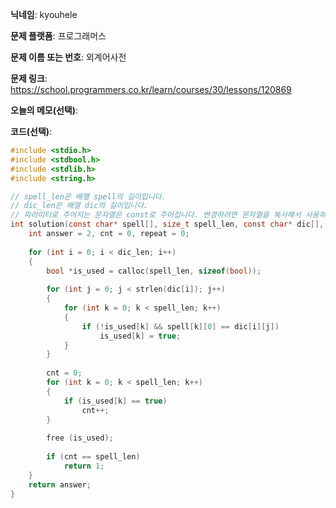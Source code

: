 **닉네임**: kyouhele

**문제 플랫폼**: 프로그래머스

**문제 이름 또는 번호**: 외계어사전

**문제 링크**: https://school.programmers.co.kr/learn/courses/30/lessons/120869

**오늘의 메모(선택)**: 

**코드(선택)**:

```c
#include <stdio.h>
#include <stdbool.h>
#include <stdlib.h>
#include <string.h>

// spell_len은 배열 spell의 길이입니다.
// dic_len은 배열 dic의 길이입니다.
// 파라미터로 주어지는 문자열은 const로 주어집니다. 변경하려면 문자열을 복사해서 사용하세요.
int solution(const char* spell[], size_t spell_len, const char* dic[], size_t dic_len) {
    int answer = 2, cnt = 0, repeat = 0;
    
    for (int i = 0; i < dic_len; i++)
    {
        bool *is_used = calloc(spell_len, sizeof(bool));
        
        for (int j = 0; j < strlen(dic[i]); j++)
        {
            for (int k = 0; k < spell_len; k++)
            {
                if (!is_used[k] && spell[k][0] == dic[i][j])
                    is_used[k] = true;
            }
        }
        
        cnt = 0;
        for (int k = 0; k < spell_len; k++)
        {
            if (is_used[k] == true)
                cnt++;
        }
        
        free (is_used);
        
        if (cnt == spell_len)
            return 1;
    }
    return answer;
}

```
